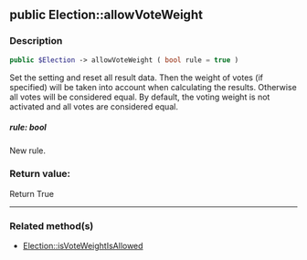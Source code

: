 ## public Election::allowVoteWeight

### Description    

```php
public $Election -> allowVoteWeight ( bool rule = true )
```

Set the setting and reset all result data.
Then the weight of votes (if specified) will be taken into account when calculating the results. Otherwise all votes will be considered equal.
By default, the voting weight is not activated and all votes are considered equal.    


##### **rule:** *bool*   
New rule.    



### Return value:   

Return True


---------------------------------------

### Related method(s)      

* [Election::isVoteWeightIsAllowed](../Election%20Class/public%20Election--isVoteWeightIsAllowed.md)    
